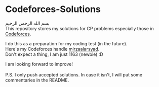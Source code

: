 # Codeforces-Solutions
بسم الله الرحمن الرحيم
<br />
This repository stores my solutions for CP problems especially those in [Codeforces](https://www.codeforces.com).

I do this as a preparation for my coding test (in the future). <br />
Here's my Codeforces handle [mirzaalarsyad](https://codeforces.com/profile/mirzaalarsyad). <br />
Don't expect a thing, I am just 1163 (newbie) :D <br />

I am looking forward to improve! <br /> <br/>
P.S. I only push accepted solutions. In case it isn't, I will put some commentaries in the README. <br/> 
